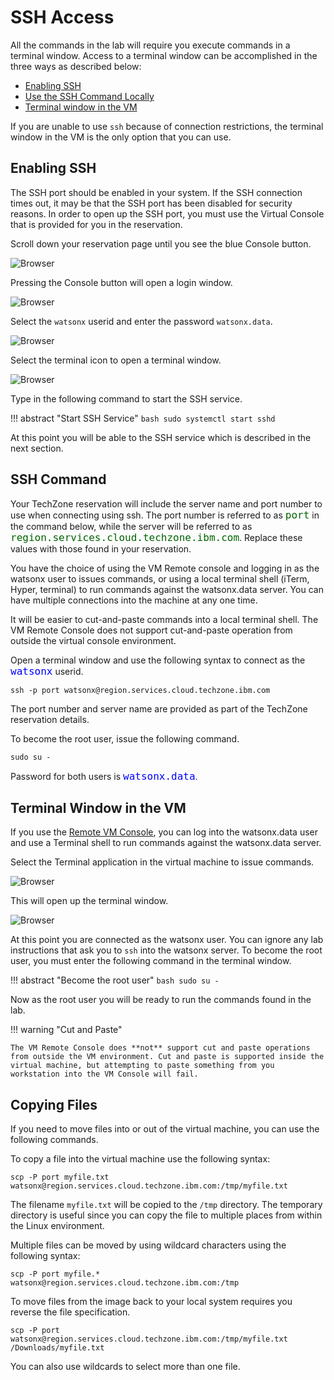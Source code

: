 # SSH Access

All the commands in the lab will require you execute commands in a terminal window. Access to a terminal window can be accomplished in the three ways as described below:

* [Enabling SSH](#enabling-ssh)
* [Use the SSH Command Locally](#ssh-command)
* [Terminal window in the VM](#terminal-window-in-the-vm)

If you are unable to use `ssh` because of connection restrictions, the terminal window in the VM is the only option that you can use.

## Enabling SSH

The SSH port should be enabled in your system. If the SSH connection times out, it may be that the SSH port has been disabled for security reasons. In order to open up the SSH port, you must use the Virtual Console that is provided for you in the reservation.

Scroll down your reservation page until you see the blue Console button.

![Browser](wxd-images/techzone-remote-console.png)

Pressing the Console button will open a login window. 

![Browser](wxd-images/techzone-console-login.png)

Select the `watsonx` userid and enter the password `watsonx.data`.

![Browser](wxd-images/techzone-console-main.png)

Select the terminal icon to open a terminal window.

![Browser](wxd-images/techzone-console-terminal.png)

Type in the following command to start the SSH service.

!!! abstract "Start SSH Service"
    ```bash
    sudo systemctl start sshd
    ```

At this point you will be able to the SSH service which is described in the next section.

## SSH Command

Your TechZone reservation will include the server name and port number to use when connecting using ssh. The port number is referred to as <tt style="font-size: large; color: darkgreen;">port</tt> in the command below, while the server will be referred to as <tt style="font-size: large; color: darkgreen;">region.services.cloud.techzone.ibm.com</tt>. Replace these values with those found in your reservation.

You have the choice of using the VM Remote console and logging in as the watsonx user to issues commands, or using a local terminal shell (iTerm, Hyper, terminal) to run commands against the watsonx.data server. You can have multiple connections into the machine at any one time. 

It will be easier to cut-and-paste commands into a local terminal shell. The VM Remote Console does not support cut-and-paste operation from outside the virtual console environment.

Open a terminal window and use the following syntax to connect as the <code style="font-size: medium;color:blue;">watsonx</code> userid.

```
ssh -p port watsonx@region.services.cloud.techzone.ibm.com
```

The port number and server name are provided as part of the TechZone reservation details.

To become the root user, issue the following command.
```
sudo su -
```
Password for both users is <code style="color:blue;font-size:medium;">watsonx.data</code>.

## Terminal Window in the VM

If you use the [Remote VM Console](wxd-reference-console.md), you can log into the watsonx.data user and use a Terminal shell to run commands against the watsonx.data server. 

Select the Terminal application in the virtual machine to issue commands. 

![Browser](wxd-images/terminal-vmware-command.png)

This will open up the terminal window.

![Browser](wxd-images/terminal-vmware.png)

At this point you are connected as the watsonx user. You can ignore any lab instructions that ask you to `ssh` into the watsonx server. To become the root user, you must enter the following command in the terminal window.

!!! abstract "Become the root user"
    ```bash
    sudo su -
    ```

Now as the root user you will be ready to run the commands found in the lab.

!!! warning "Cut and Paste"

    The VM Remote Console does **not** support cut and paste operations from outside the VM environment. Cut and paste is supported inside the virtual machine, but attempting to paste something from you workstation into the VM Console will fail.

## Copying Files

If you need to move files into or out of the virtual machine, you can use the following commands.

To copy a file into the virtual machine use the following syntax:

```
scp -P port myfile.txt watsonx@region.services.cloud.techzone.ibm.com:/tmp/myfile.txt
```

The filename `myfile.txt` will be copied to the `/tmp` directory. The temporary directory is useful since you can copy the file to multiple places from within the Linux environment.

Multiple files can be moved by using wildcard characters using the following syntax:

```
scp -P port myfile.* watsonx@region.services.cloud.techzone.ibm.com:/tmp
```

To move files from the image back to your local system requires you reverse the file specification.

```
scp -P port watsonx@region.services.cloud.techzone.ibm.com:/tmp/myfile.txt /Downloads/myfile.txt
```

You can also use wildcards to select more than one file.